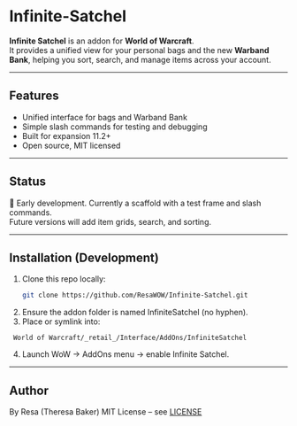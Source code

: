 # Infinite-Satchel
**Infinite Satchel** is an addon for **World of Warcraft**.  
It provides a unified view for your personal bags and the new **Warband Bank**, helping you sort, search, and manage items across your account.

---

## Features
- Unified interface for bags and Warband Bank
- Simple slash commands for testing and debugging
- Built for expansion 11.2+
- Open source, MIT licensed

---

## Status
🚧 Early development. Currently a scaffold with a test frame and slash commands.  
Future versions will add item grids, search, and sorting.

---

## Installation (Development)
1. Clone this repo locally:
   ```bash
   git clone https://github.com/ResaWOW/Infinite-Satchel.git
2. Ensure the addon folder is named InfiniteSatchel (no hyphen).
3. Place or symlink into:
```
 World of Warcraft/_retail_/Interface/AddOns/InfiniteSatchel
```
4. Launch WoW → AddOns menu → enable Infinite Satchel.

---

## Author
By Resa (Theresa Baker)
MIT License – see [LICENSE](https://github.com/ResaWOW/Infinite-Satchel/blob/main/LICENSE)
